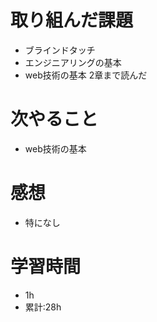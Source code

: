 # 取り組んだ課題
- ブラインドタッチ
- エンジニアリングの基本
- web技術の基本 2章まで読んだ
# 次やること
- web技術の基本
# 感想
- 特になし
# 学習時間
- 1h
- 累計:28h